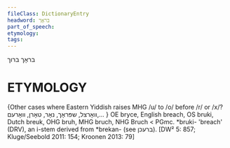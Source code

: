 ```yaml
---
fileClass: DictionaryEntry
headword: בראָך
part_of_speech: 
etymology: 
tags: 
---
```

בראָך
ברוך

ETYMOLOGY
===========
{Other cases where Eastern Yiddish raises MHG /u/ to /o/ before /r/ or /x/? וואָרצל, שפּראָך, נאָר, טאָרן, וואָרעם,... }
OE bryce, English breach, OS bruki, Dutch breuk, OHG bruh, MHG bruch, NHG Bruch < PGmc. *bruki- 'breach' (DRV), an i-stem derived from *brekan- (see ברעכן).
[DW² 5: 857; Kluge/Seebold 2011: 154; Kroonen 2013: 79]